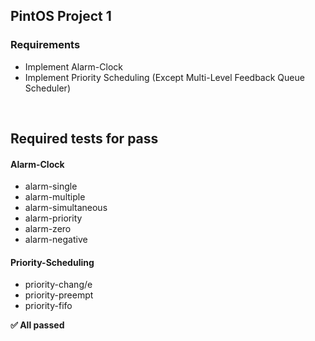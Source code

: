 PintOS Project 1
---

### Requirements

* Implement Alarm-Clock
* Implement Priority Scheduling (Except Multi-Level Feedback Queue Scheduler)

<br>

Required tests for pass
---

#### Alarm-Clock
- alarm-single  
- alarm-multiple  
- alarm-simultaneous
- alarm-priority
- alarm-zero
- alarm-negative

#### Priority-Scheduling
- priority-chang/e
- priority-preempt
- priority-fifo


<strong>✅ All passed </strong>
